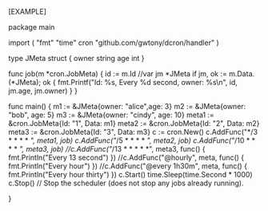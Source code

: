 [EXAMPLE]

package main

import (
	"fmt"
	"time"
	cron "github.com/gwtony/dcron/handler"
)

type JMeta struct {
	owner string
	age   int
}

func job(m *cron.JobMeta) {
	id := m.Id
	//var jm *JMeta
	if jm, ok := m.Data.(*JMeta); ok {
		fmt.Printf("Id: %s, Every %d second, owner: %s\n", id, jm.age, jm.owner)
	}
}

func main() {
	m1 := &JMeta{owner: "alice",age: 3}
	m2 := &JMeta{owner: "bob", age: 5}
	m3 := &JMeta{owner: "cindy", age: 10}
	meta1 := &cron.JobMeta{Id: "1", Data: m1}
	meta2 := &cron.JobMeta{Id: "2", Data: m2}
	meta3 := &cron.JobMeta{Id: "3", Data: m3}
	c := cron.New()
	c.AddFunc("*/3 * * * * *", meta1, job)
	c.AddFunc("*/5 * * * * *", meta2, job)
	c.AddFunc("*/10 * * * * *", meta3, job)
	//c.AddFunc("*/13 * * * * *", meta3, func() { fmt.Println("Every 13 second") })
	//c.AddFunc("@hourly", meta, func() { fmt.Println("Every hour") })
	//c.AddFunc("@every 1h30m", meta, func() { fmt.Println("Every hour thirty") })
	c.Start()
	time.Sleep(time.Second * 1000)
	c.Stop()  // Stop the scheduler (does not stop any jobs already running).

}
